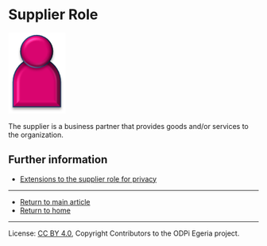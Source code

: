 <!-- SPDX-License-Identifier: CC-BY-4.0 -->
<!-- Copyright Contributors to the ODPi Egeria project. -->

# Supplier Role

![Icon](supplier-role.png)

The supplier is a business partner that provides goods and/or services to
the organization.


## Further information

* [Extensions to the supplier role for privacy](../../data-privacy-pack/role-extensions-for-privacy.md)


----
* [Return to main article](.)
* [Return to home](..)

----
License: [CC BY 4.0](https://creativecommons.org/licenses/by/4.0/),
Copyright Contributors to the ODPi Egeria project.